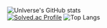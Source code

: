 ![Unlverse's GitHub stats](https://github-readme-stats.vercel.app/api?username=Unlverse&show_icons=true&theme=dark)  
[![Solved.ac Profile](http://mazassumnida.wtf/api/generate_badge?boj=un1verse)](https://solved.ac/un1verse)
![Top Langs](https://github-readme-stats.vercel.app/api/top-langs/?username=Unlverse&layout=compact&theme=dark)

